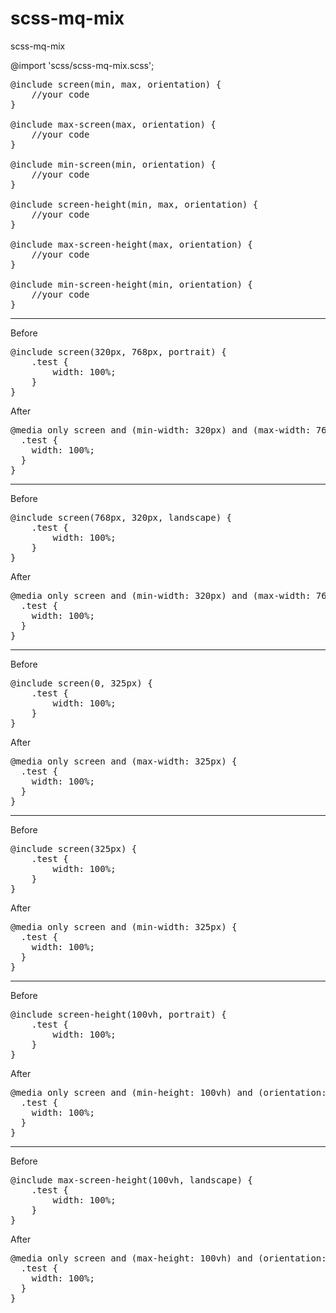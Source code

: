 # scss-mq-mix

scss-mq-mix

@import 'scss/scss-mq-mix.scss';

<pre>
@include screen(min, max, orientation) {
    //your code
}

@include max-screen(max, orientation) {
    //your code
}

@include min-screen(min, orientation) {
    //your code
}

@include screen-height(min, max, orientation) {
    //your code
}

@include max-screen-height(max, orientation) {
    //your code
}

@include min-screen-height(min, orientation) {
    //your code
}
</pre>
<hr>

Before

<pre>
@include screen(320px, 768px, portrait) {
    .test {
        width: 100%;
    }
}
</pre>

After

<pre>
@media only screen and (min-width: 320px) and (max-width: 768px) and (orientation: portrait) {
  .test {
    width: 100%;
  }
}
</pre>
<hr>

Before

<pre>
@include screen(768px, 320px, landscape) {
    .test {
        width: 100%;
    }
}
</pre>

After

<pre>
@media only screen and (min-width: 320px) and (max-width: 768px) and (orientation: portrait) {
  .test {
    width: 100%;
  }
}
</pre>
<hr>

Before

<pre>
@include screen(0, 325px) {
    .test {
        width: 100%;
    }
}
</pre>

After

<pre>
@media only screen and (max-width: 325px) {
  .test {
    width: 100%;
  }
}
</pre>
<hr>

Before

<pre>
@include screen(325px) {
    .test {
        width: 100%;
    }
}
</pre>

After

<pre>
@media only screen and (min-width: 325px) {
  .test {
    width: 100%;
  }
}
</pre>
<hr>
Before
<pre>
@include screen-height(100vh, portrait) {
    .test {
        width: 100%;
    }
}
</pre>

After

<pre>
@media only screen and (min-height: 100vh) and (orientation: portrait) {
  .test {
    width: 100%;
  }
}
</pre>
<hr>

Before

<pre>
@include max-screen-height(100vh, landscape) {
    .test {
        width: 100%;
    }
}
</pre>

After

<pre>
@media only screen and (max-height: 100vh) and (orientation: portrait) {
  .test {
    width: 100%;
  }
}
</pre>
